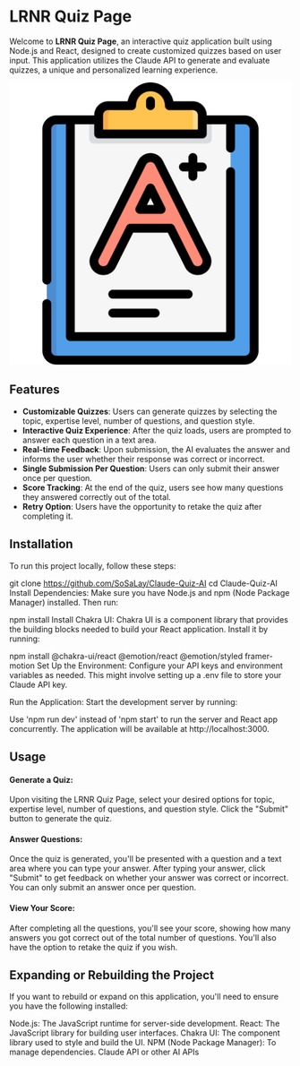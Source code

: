 # LRNR Quiz Page

Welcome to **LRNR Quiz Page**, an interactive quiz application built using Node.js and React, designed to create customized quizzes based on user input. This application utilizes the Claude API to generate and evaluate quizzes, a unique and personalized learning experience.

![Quiz](./public/evaluation-exam-svgrepo-com.svg)

## Features

- **Customizable Quizzes**: Users can generate quizzes by selecting the topic, expertise level, number of questions, and question style.
- **Interactive Quiz Experience**: After the quiz loads, users are prompted to answer each question in a text area.
- **Real-time Feedback**: Upon submission, the AI evaluates the answer and informs the user whether their response was correct or incorrect.
- **Single Submission Per Question**: Users can only submit their answer once per question.
- **Score Tracking**: At the end of the quiz, users see how many questions they answered correctly out of the total.
- **Retry Option**: Users have the opportunity to retake the quiz after completing it.

## Installation

To run this project locally, follow these steps:

   
git clone https://github.com/SoSaLay/Claude-Quiz-AI
cd Claude-Quiz-AI
Install Dependencies:
Make sure you have Node.js and npm (Node Package Manager) installed. Then run:


npm install
Install Chakra UI:
Chakra UI is a component library that provides the building blocks needed to build your React application. Install it by running:


npm install @chakra-ui/react @emotion/react @emotion/styled framer-motion
Set Up the Environment:
Configure your API keys and environment variables as needed. This might involve setting up a .env file to store your Claude API key.

Run the Application:
Start the development server by running:

Use 'npm run dev' instead of 'npm start' to run the server and React app concurrently.
The application will be available at http://localhost:3000.

## Usage

#### Generate a Quiz:

Upon visiting the LRNR Quiz Page, select your desired options for topic, expertise level, number of questions, and question style.
Click the "Submit" button to generate the quiz.

#### Answer Questions:

Once the quiz is generated, you'll be presented with a question and a text area where you can type your answer.
After typing your answer, click "Submit" to get feedback on whether your answer was correct or incorrect.
You can only submit an answer once per question.

#### View Your Score:

After completing all the questions, you'll see your score, showing how many answers you got correct out of the total number of questions.
You'll also have the option to retake the quiz if you wish.


## Expanding or Rebuilding the Project
If you want to rebuild or expand on this application, you'll need to ensure you have the following installed:

Node.js: The JavaScript runtime for server-side development.
React: The JavaScript library for building user interfaces.
Chakra UI: The component library used to style and build the UI.
NPM (Node Package Manager): To manage dependencies.
Claude API or other AI APIs

